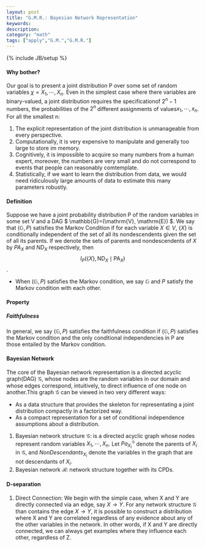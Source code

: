 ```yaml
---
layout: post
title: "G.M.R.: Bayesian Network Representation"
keywords:  
description: 
category: "math"
tags: ["apply","G.M.","G.M.R."]
---
```

{% include JB/setup %}

#### Why bother?
Our goal is to present a joint distribution P over some set of random variables
$\chi = {X_1,\cdots,X_n}$. Even in the simplest case where there variables are
binary-valued, a joint distribution requires the specificationof $2^n-1$
numbers, the probabilities of the $2^n$ different assignments of
values$x_1,\cdots,x_n$. For all the smallest n:
1. The explicit representation of the joint distribution is unmanageable from
   every perspective.
2. Computationally, it is very expensive to manipulate and generally too large
   to store im memory.
3. Cognitively, it is impossible to acquire so many numbers from a human expert,
   moreover, the numbers are very small and do not correspond to events that
   people can reasonably comtemplate.
4. Statistically, if we want to learn the distribution from data, we would need
   ridiculously large amounts of data to estimate this many parameters robustly.


#### Definition
Suppose we have a joint probability distribution P of the random variables in
some set V and a DAG $ \mathbb{G}=(\mathrm{V}, \mathrm{E}) $. We say that
$(\mathbb{G},P)$ satisfies the Markov Condition if for each variable $X \in V$,
$\{X\}$ is conditionally independent of the set of all its nondescendents given
the set of all its parents. If we denote the sets of parents and nondescendents
of $X$ by $PA_X$ and $ND_X$ respectively, then
$$
I_{P}\left(\{X\}, \mathrm{ND}_{X} \mid \mathrm{PA}_{X}\right)
$$.

- When $(\mathbb{G},P)$ satisfies the Markov condition, we say $\mathbb{G}$ and
  $P$ satisfy the Markov condition with each other.



#### Property

##### Faithfulness
In general, we say $(\mathbb{G},P)$ satisfies the faithfulness condition if $(\mathbb{G},P)$
satisfies the Markov condition and the only conditional independencies in P are
those entailed by the Markov condition.





#### Bayesian Network
The core of the Bayesian network representation is a directed acyclic graph(DAG)
$\mathcal{G}$, whose nodes are the random variables in our domain and whose
edges correspond, intuitively, to direct influence of one node on another.This
graph $\mathcal{G}$ can be viewed in two very different ways:
- As a data structure that provides the skeleton for representating a joint
  distribution compactly in a factorized way.
- As a compact representation for a set of conditional independence assumptions
  about a distribution.

1. Bayesian network structure $\mathcal{G}$:  is a directed acyclic graph whose
nodes represent random variables $X_1,\cdots,X_n$. Let $Pa_{X_i}^{\mathcal{G}}$
denote the parents of $X_i$ in $\mathcal{G}$, and $NonDescendants_{X_i}$ denote
the variables in the graph that are not descendants of $X_i$. 
2. Bayesian network $\mathcal{B}$: network structure together with its CPDs.

#### D-separation
1. Direct Connection: We begin with the simple case, when X and Y are directly
   connected via an edge, say $X \rightarrow Y$. For any network structure
   $\mathcal{G}$ than contains the edge $X \rightarrow Y$, it is possible to
   construct a distribution where X and Y are correlated regardless of any
   evidence about any of the other variables in the network. In other words, if
   X and Y are directly connected, we can always get examples where they
   influence each other, regardless of Z.

